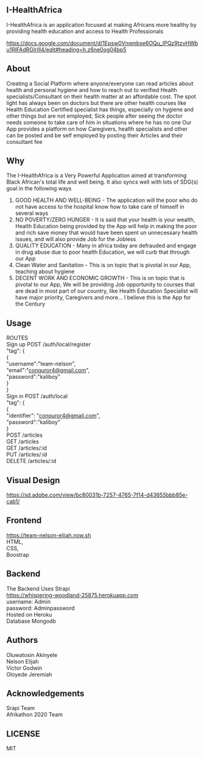 ## I-HealthAfrica

I-HealthAfrica is an application focused at making Africans more healthy by providing health education and access to Health Professionals                                        

https://docs.google.com/document/d/1Epsw0Vnqmbse6OQu_IPQz9tzvHWbu1RlFAdRGIrlll4/edit#heading=h.z6ne0og04bp5


## About

Creating a Social Platform where anyone/everyone can read articles about health and personal hygiene and how to reach out to verified Health specialists/Consultant on their health matter at an affordable cost.
The spot light has always been on doctors but there are other health courses like Health Education Certified specialist has things, especially on hygiene and other things but are not employed, Sick people after seeing the doctor needs someone to take care of him in situations where he has no one
 Our App provides a platform on how Caregivers, health specialists and other can be posted and be self employed by posting their Articles and their consultant fee



## Why

The I-HealthAfrica is a Very Powerful Application aimed at transforming Black African's total life and well being. It also syncs well with lots of SDG(s) goal in the following ways
1. GOOD HEALTH AND WELL-BEING - The application will the poor who do not have access to the hospital know how to take care of himself in several ways
2. NO POVERTY/ZERO HUNGER - It is said that your health is your wealth, Health Education being provided by the App will help in making the poor and rich save money that would have been spent un unnecessary health issues, and will also provide Job for the Jobless
3. QUALITY EDUCATION - Many in africa today are defrauded and engage in drug abuse due to poor health Education, we will curb that through our App
4. Clean Water and Sanitation - This is on topic that is pivotal in our App, teaching about hygiene
5. DECENT WORK AND ECONOMIC GROWTH - This is on topic that is pivotal to our App, We will be providing Job opportunity to courses that are dead in most part of our country, like Health Education Specialist will have major priority, Caregivers and more...
I believe this is the App for the Century 


## Usage
 ROUTES                   
 Sign up POST /auth/local/register                   
 "tag": {                              
           {                       
 	"username":"team-nelson",                      
 		"email":"conquror4@gmail.com",                      
 		"password":"kaliboy"                            
             }                
         }                                            
 Sign in POST /auth/local                      
  "tag": {                          
           {                                  
 		"identifier": "conquror4@gmail.com",                        
 		"password":"kaliboy"                          
 	        }                                
 POST         /articles                        
 GET          /articles                               
 GET  	    /articles/:id                                
 PUT         /articles/:id                                  
 DELETE      /articles/:id                
 
 ## Visual Design
https://xd.adobe.com/view/bc80031b-7257-4765-7f14-d43655bbb85e-cab1/

 ## Frontend                        
 https://team-nelson-elijah.now.sh            
 HTML,    
 CSS,    
 Boostrap
 
 ## Backend
 The Backend Uses Strapi       
 https://whispering-woodland-25875.herokuapp.com   
 username: Admin    
 password: Adminpassword  
 Hosted on Heroku    
 Database Mongodb
 
 
 

## Authors

 Oluwatosin Akinyele   
 Nelson Elijah   
 Victor Godwin          
 Oloyede Jeremiah          
 
 
## Acknowledgements
Srapi Team                               
Afrikathon 2020 Team         

## LICENSE
MIT
